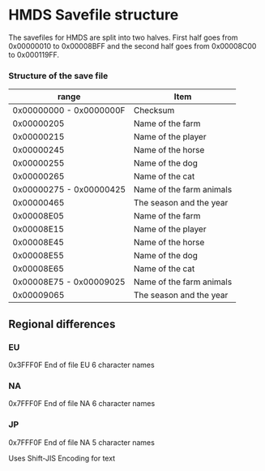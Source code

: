 # HMDS Savefile structure


The savefiles for HMDS are split into two halves. First half goes from 0x00000010 to 0x00008BFF and the second half goes from 0x00008C00 to 0x000119FF.

### Structure of the save file
| range         	        | Item                                                          	|
|---------------------------|----------------------------------------------------------------	|
| 0x00000000 - 0x0000000F 	| Checksum                                                      	|
| 0x00000205            	| Name of the farm                                              	|
| 0x00000215            	| Name of the player                                              	|
| 0x00000245            	| Name of the horse                                              	|
| 0x00000255            	| Name of the dog                                               	|
| 0x00000265            	| Name of the cat                                                	|
| 0x00000275 - 0x00000425  	| Name of the farm animals                                         	|
| 0x00000465            	| The season and the year                                          	|
| 0x00008E05            	| Name of the farm                                              	|
| 0x00008E15            	| Name of the player                                              	|
| 0x00008E45            	| Name of the horse                                              	|
| 0x00008E55            	| Name of the dog                                               	|
| 0x00008E65            	| Name of the cat                                                	|
| 0x00008E75 - 0x00009025  	| Name of the farm animals                                         	|
| 0x00009065            	| The season and the year                                          	|

## Regional differences

### EU

0x3FFF0F End of file EU
6 character names

### NA

0x7FFF0F End of file NA
6 character names

### JP

0x7FFF0F End of file NA
5 character names

Uses Shift-JIS Encoding for text
